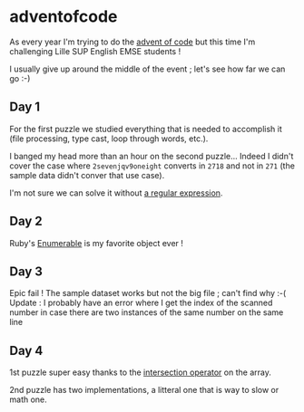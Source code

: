 # adventofcode
As every year I'm trying to do the [advent of code](https://adventofcode.com/) but this time I'm challenging Lille SUP English EMSE students !

I usually give up around the middle of the event ; let's see how far we can go :-)

## Day 1
For the first puzzle we studied everything that is needed to accomplish it (file processing, type cast, loop through words, etc.).

I banged my head more than an hour on the second puzzle... Indeed I didn't cover the case where `2sevenjqv9oneight` converts in `2718` and not in `271` (the sample data didn't conver that use case).

I'm not sure we can solve it without [a regular expression](https://docs.python.org/3/library/re.html).


## Day 2
Ruby's [Enumerable](https://ruby-doc.org/3.2.2/Enumerable.html) is my favorite object ever !

## Day 3
Epic fail ! The sample dataset works but not the big file ; can't find why :-(
Update : I probably have an error where I get the index of the scanned number in case there are two instances of the same number on the same line

## Day 4
1st puzzle super easy thanks to the [intersection operator](https://ruby-doc.org/3.2.2/Array.html#method-i-26) on the array.

2nd puzzle has two implementations, a litteral one that is way to slow or math one.